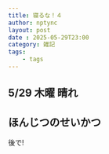 ```yaml
---
title: 寝るな！４
author: nptync
layout: post
date : 2025-05-29T23:00
category: 雑記
tags:
    - tags
---
```

## 5/29 木曜 晴れ
## ほんじつのせいかつ
後で!
